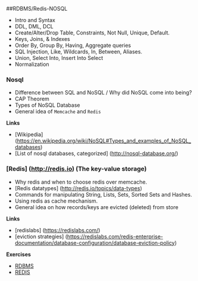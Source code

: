 ##RDBMS/Redis-NOSQL
* Intro and Syntax
* DDL, DML, DCL
* Create/Alter/Drop Table, Constraints, Not Null, Unique, Default.
* Keys, Joins, & Indexes
* Order By, Group By, Having, Aggregate queries
* SQL Injection, Like, Wildcards, In, Between, Aliases.
* Union, Select Into, Insert Into Select
* Normalization

###  Nosql
* Difference between SQL and NoSQL / Why did NoSQL come into being?
* CAP Theorem
* Types of NoSQL Database
* General idea of `Memcache` and `Redis`

__Links__

*  [Wikipedia] (https://en.wikipedia.org/wiki/NoSQL#Types_and_examples_of_NoSQL_databases)
*  [List of nosql databases, categorized] (http://nosql-database.org/)

### [Redis] (http://redis.io) (The key-value storage)
*  Why redis and when to choose redis over memcache.
*  [Redis datatypes] (http://redis.io/topics/data-types)
*  Commands for manipulating String, Lists, Sets, Sorted Sets and Hashes.
*  Using redis as cache mechanism.
*  General idea on how records/keys are evicted (deleted) from store

__Links__
*   [redislabs] (https://redislabs.com/)
*   [eviction strategies] (https://redislabs.com/redis-enterprise-documentation/database-configuration/database-eviction-policy)

__Exercises__
*  <a href="./rdbms_exercise.md">RDBMS</a>
*  <a href="./redis_exercise.md">REDIS</a>
